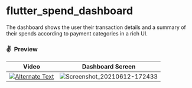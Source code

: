 # flutter_spend_dashboard

The dashboard shows the user their transaction details and a summary of their spends according to payment categories in a rich UI.


### ✌&ensp;Preview

|              Video                   |        Dashboard Screen              |
| :----------------------------------: | :----------------------------------: |
|[![Alternate Text]({![Screenshot_20210612-172433](https://user-images.githubusercontent.com/17541038/121775479-a13b6a00-cba5-11eb-9c4a-89181c29be6e.png)})]({https://user-images.githubusercontent.com/17541038/121775404-0a6ead80-cba5-11eb-9aff-845b7bc5530a.mp4} "Link Title") | ![Screenshot_20210612-172433](https://user-images.githubusercontent.com/17541038/121775479-a13b6a00-cba5-11eb-9c4a-89181c29be6e.png)|


